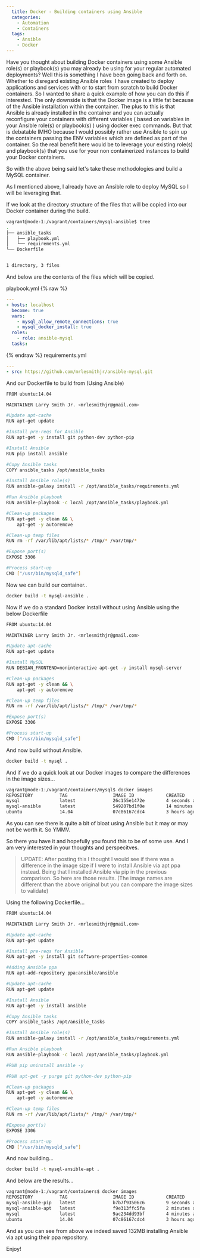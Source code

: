 ```yaml
---
  title: Docker - Building containers using Ansible
  categories:
    - Automation
    - Containers
  tags:
    - Ansible
    - Docker
---
```


Have you thought about building Docker containers using some Ansible
role(s) or playbook(s) you may already be using for your regular
automated deployments? Well this is something I have been going back and
forth on. Whether to disregard existing Ansible roles  I have created to
deploy applications and services with or to start from scratch to build
Docker containers. So I wanted to share a quick example of how you can
do this if interested. The only downside is that the Docker image is a
little fat because of the Ansible installation within the container. The
plus to this is that Ansible is already installed in the container and
you can actually reconfigure your containers with different variables (
based on variables in your Ansible role(s) or playbook(s) ) using docker
exec commands. But that is debatable IMHO because I would possibly
rather use Ansible to spin up the containers passing the ENV variables
which are defined as part of the container. So the real benefit here
would be to leverage your existing role(s) and playbook(s) that you use
for your non containerized instances to build your Docker containers.

So with the above being said let's take these methodologies and build a
MySQL container.

As I mentioned above, I already have an Ansible role to deploy MySQL so
I will be leveraging that.

If we look at the directory structure of the files that will be copied
into our Docker container during the build.

```bash
vagrant@node-1:/vagrant/containers/mysql-ansible$ tree
.
├── ansible_tasks
│   ├── playbook.yml
│   └── requirements.yml
└── Dockerfile


1 directory, 3 files
```

And below are the contents of the files which will be copied.

playbook.yml
{% raw %}

```yaml
---
- hosts: localhost
  become: true
  vars:
    - mysql_allow_remote_connections: true
    - mysql_docker_install: true
  roles:
    - role: ansible-mysql
  tasks:
```

{% endraw %}
requirements.yml

```yaml
---
- src: https://github.com/mrlesmithjr/ansible-mysql.git
```

And our Dockerfile to build from (Using Ansible)

```bash
FROM ubuntu:14.04

MAINTAINER Larry Smith Jr. <mrlesmithjr@gmail.com>

#Update apt-cache
RUN apt-get update

#Install pre-reqs for Ansible
RUN apt-get -y install git python-dev python-pip

#Install Ansible
RUN pip install ansible

#Copy Ansible tasks
COPY ansible_tasks /opt/ansible_tasks

#Install Ansible role(s)
RUN ansible-galaxy install -r /opt/ansible_tasks/requirements.yml

#Run Ansible playbook
RUN ansible-playbook -c local /opt/ansible_tasks/playbook.yml

#Clean-up packages
RUN apt-get -y clean && \
    apt-get -y autoremove

#Clean-up temp files
RUN rm -rf /var/lib/apt/lists/* /tmp/* /var/tmp/*

#Expose port(s)
EXPOSE 3306

#Process start-up
CMD ["/usr/bin/mysqld_safe"]
```

Now we can build our container..

```bash
docker build -t mysql-ansible .
```

Now if we do a standard Docker install without using Ansible using the
below Dockerfile

```bash
FROM ubuntu:14.04

MAINTAINER Larry Smith Jr. <mrlesmithjr@gmail.com>

#Update apt-cache
RUN apt-get update

#Install MySQL
RUN DEBIAN_FRONTEND=noninteractive apt-get -y install mysql-server

#Clean-up packages
RUN apt-get -y clean && \
    apt-get -y autoremove

#Clean-up temp files
RUN rm -rf /var/lib/apt/lists/* /tmp/* /var/tmp/*

#Expose port(s)
EXPOSE 3306

#Process start-up
CMD ["/usr/bin/mysqld_safe"]
```

And now build without Ansible.

```bash
docker build -t mysql .
```

And if we do a quick look at our Docker images to compare the
differences in the image sizes...

```bash
vagrant@node-1:/vagrant/containers/mysql$ docker images
REPOSITORY          TAG                 IMAGE ID            CREATED             SIZE
mysql               latest              26c155e1472e        4 seconds ago       339.4 MB
mysql-ansible       latest              549207bd1f0e        14 minutes ago      636 MB
ubuntu              14.04               07c86167cdc4        3 hours ago         188 MB
```

As you can see there is quite a bit of bloat using Ansible but it may or
may not be worth it. So YMMV.

So there you have it and hopefully you found this to be of some use. And
I am very interested in your thoughts and perspecitves.

> UPDATE:
> After posting this I thought I would see if there was a difference in
> the image size if I were to install Ansible via apt ppa instead. Being
> that I installed Ansible via pip in the previous comparison. So here are
> those results. (The image names are different than the above original
> but you can compare the image sizes to validate)

Using the following Dockerfile...

```bash
FROM ubuntu:14.04

MAINTAINER Larry Smith Jr. <mrlesmithjr@gmail.com>

#Update apt-cache
RUN apt-get update

#Install pre-reqs for Ansible
RUN apt-get -y install git software-properties-common

#Adding Ansible ppa
RUN apt-add-repository ppa:ansible/ansible

#Update apt-cache
RUN apt-get update

#Install Ansible
RUN apt-get -y install ansible

#Copy Ansible tasks
COPY ansible_tasks /opt/ansible_tasks

#Install Ansible role(s)
RUN ansible-galaxy install -r /opt/ansible_tasks/requirements.yml

#Run Ansible playbook
RUN ansible-playbook -c local /opt/ansible_tasks/playbook.yml

#RUN pip uninstall ansible -y

#RUN apt-get -y purge git python-dev python-pip

#Clean-up packages
RUN apt-get -y clean && \
    apt-get -y autoremove

#Clean-up temp files
RUN rm -rf /var/lib/apt/lists/* /tmp/* /var/tmp/*

#Expose port(s)
EXPOSE 3306

#Process start-up
CMD ["/usr/bin/mysqld_safe"]
```

And now building...

```bash
docker build -t mysql-ansible-apt .
```

And below are the results...

```bash
vagrant@node-1:/vagrant/containers$ docker images
REPOSITORY          TAG                 IMAGE ID            CREATED             SIZE
mysql-ansible-pip   latest              b7b7f93506c6        9 seconds ago       636 MB
mysql-ansible-apt   latest              f9e313ffc5fa        2 minutes ago       504.9 MB
mysql               latest              9ac234dd93bf        4 minutes ago       339.4 MB
ubuntu              14.04               07c86167cdc4        3 hours ago         188 MB
```

And as you can see from above we indeed saved 132MB installing Ansible
via apt using their ppa repository.

Enjoy!
